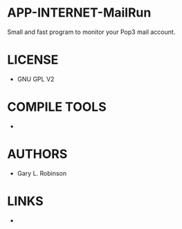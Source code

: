 APP-INTERNET-MailRun
====================

Small and fast program to monitor your Pop3 mail account.


LICENSE
===============
* GNU GPL V2

COMPILE TOOLS
===============
* 

AUTHORS
===============
* Gary L. Robinson

LINKS
===============
* 
